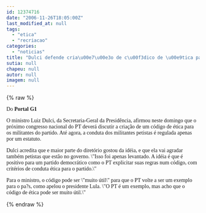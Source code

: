 ```yaml
---
id: 12374716
date: "2006-11-26T18:05:00Z"
last_modified_at: null
tags:
  - "etica"
  - "recriacao"
categories:
  - "noticias"
title: "Dulci defende cria\u00e7\u00e3o de c\u00f3dico de \u00e9tica para o PT"
sutia: null
chapeu: null
autor: null
imagem: null
---
```

{% raw %}
<p><P><FONT face=Verdana>Do<STRONG> Portal G1</STRONG></FONT></P></p>
<p><P><FONT face=Verdana>O ministro Luiz Dulci, da Secretaria-Geral da Presidência, afirmou neste domingo que o próximo congresso nacional do PT deverá discutir a criação de um código de ética para os militantes do partido. Até agora, a conduta dos militantes petistas é regulada apenas por um estatuto.</FONT></P></p>
<p><P><FONT face=Verdana>Dulci acredita que e maior parte do diretório gostou da idéia, e que ela vai agradar também petistas que estão no governo. \"Isso foi apenas levantado. A idéia é que é positivo para um partido democrático como o PT explicitar suas regras num código, com critérios de conduta ética para o partido.\"</FONT></P></p>
<p><P><FONT face=Verdana>Para o ministro, o código pode ser \"muito útil\" para que o PT volte a ser um exemplo para o pa?s, como apelou o presidente Lula. \"O PT é um exemplo, mas acho que o código de ética pode ser muito útil.\"</FONT></P> </p>
{% endraw %}